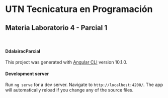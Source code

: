 # UTN Tecnicatura en Programación

## Materia Laboratorio 4 - Parcial 1

<br>

#### DdalairacParcial

This project was generated with [Angular CLI](https://github.com/angular/angular-cli) version 10.1.0.

#### Development server

Run `ng serve` for a dev server. Navigate to `http://localhost:4200/`. The app will automatically reload if you change any of the source files.
